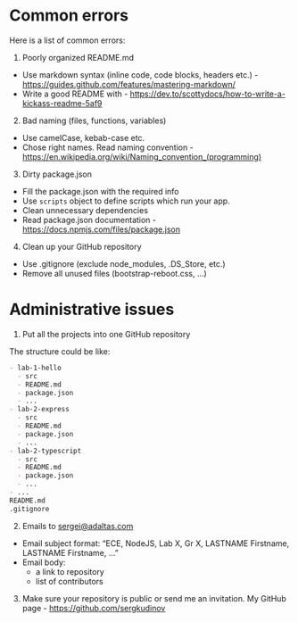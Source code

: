 # Common errors

Here is a list of common errors:

1. Poorly organized README.md   

  - Use markdown syntax (inline code, code blocks, headers etc.) - https://guides.github.com/features/mastering-markdown/
  - Write a good README with - https://dev.to/scottydocs/how-to-write-a-kickass-readme-5af9

2. Bad naming (files, functions, variables)

  - Use camelCase, kebab-case etc.
  - Chose right names. Read naming convention - https://en.wikipedia.org/wiki/Naming_convention_(programming)
  
3. Dirty package.json

  - Fill the package.json with the required info
  - Use `scripts` object to define scripts which run your app.
  - Clean unnecessary dependencies
  - Read package.json documentation - https://docs.npmjs.com/files/package.json

4. Clean up your GitHub repository

  - Use .gitignore (exclude node_modules, .DS_Store, etc.)
  - Remove all unused files (bootstrap-reboot.css, …)

# Administrative issues

1. Put all the projects into one GitHub repository

The structure could be like:

```markdown
- lab-1-hello
  - src
  - README.md
  - package.json
  - ...
- lab-2-express
  - src
  - README.md
  - package.json
  - ...
- lab-2-typescript
  - src
  - README.md
  - package.json
  - ...
- ...
README.md
.gitignore
```

2. Emails to sergei@adaltas.com

  - Email subject format: “ECE, NodeJS, Lab X, Gr X, LASTNAME Firstname, LASTNAME Firstname, …”
  - Email body:
    - a link to repository
    - list of contributors

3. Make sure your repository is public or send me an invitation. My GitHub page - https://github.com/sergkudinov
